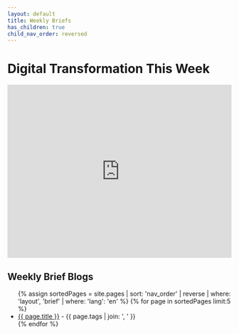 ```yaml
---
layout: default
title: Weekly Briefs
has_children: true
child_nav_order: reversed
---
```


# Digital Transformation This Week

<div>
<iframe width="100%" height="390" frameborder="no" scrolling="no" seamless src="https://share.transistor.fm/e/embracing-digital-this-week/playlist"></iframe>
</div>

## Weekly Brief Blogs

<ul>
{% assign sortedPages = site.pages | sort: 'nav_order' | reverse | where: 'layout', 'brief' | where: 'lang': 'en' %}
{% for page in sortedPages limit:5 %}
    <li><a href="{{ page.url }}">{{ page.title }}</a> - {{ page.tags | join: ', ' }} </li>
{% endfor %}
</ul>
